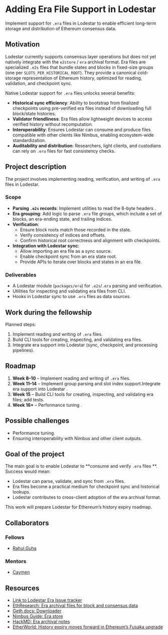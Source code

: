 # Adding Era File Support in Lodestar

Implement support for `.era` files in Lodestar to enable efficient long-term storage and distribution of Ethereum consensus data.

## Motivation

Lodestar currently supports consensus layer operations but does not yet natively integrate with the `e2store` / `era` archival format. Era files are specialized `.e2s` files that bundle states and blocks in fixed-size groups (one per `SLOTS_PER_HISTORICAL_ROOT`). They provide a canonical cold-storage representation of Ethereum history, optimized for reading, validation, and checkpoint sync.

Native Lodestar support for `.era` files unlocks several benefits:
- **Historical sync efficiency**: Ability to bootstrap from finalized checkpoints using pre-verified era files instead of downloading full block/state histories.
- **Validator friendliness**: Era files allow lightweight devices to access verified history without recomputation.
- **Interoperability**: Ensures Lodestar can consume and produce files compatible with other clients like Nimbus, enabling ecosystem-wide standardization.
- **Auditability and distribution**: Researchers, light clients, and custodians can rely on `.era` files for fast consistency checks.

## Project description

The project involves implementing reading, verification, and  writing of `.era` files in Lodestar.

### Scope

- **Parsing `.e2s` records**: Implement utilities to read the 8-byte headers .
- **Era grouping**: Add logic to parse `.era` file groups, which include a set of blocks, an era-ending state, and trailing indices.
- **Verification**:
  - Ensure block roots match those recorded in the state.
  - Verify consistency of indices and offsets.
  - Confirm historical root correctness and alignment with checkpoints.
- **Integration with Lodestar sync**:
  - Allow importing an era file as a sync source.
  - Enable checkpoint sync from an era state root.
  - Provide APIs to iterate over blocks and states in an era file.

### Deliverables

- A Lodestar module (`packages/era`) for `.e2s`/`.era` parsing and verification.
- Utilities for inspecting and validating era files from CLI.
- Hooks in Lodestar sync to use `.era` files as data sources.

## Work during the fellowship

Planned steps:
1. Implement reading and writing of `.era` files.
2. Build CLI tools for creating, inspecting, and validating era files.
3. Integrate era support into Lodestar (sync, checkpoint, and processing pipelines).

## Roadmap

1. **Week 8–10** – Implement reading and writing of `.era` files.
2. **Week 11–14** – Implement group parsing and slot index support.Integrate era support into Lodestar .
4. **Week 15** – Build CLI tools for creating, inspecting, and validating era files; add tests.
5. **Week 16+** – Performance tuning .

## Possible challenges 


- Performance tuning.
- Ensuring interoperability with Nimbus and other client outputs.

## Goal of the project

The main goal is to enable Lodestar to **consume and verify `.era` files **. Success would mean:
- Lodestar can parse, validate, and sync from `.era` files.
- Era files become a practical medium for checkpoint sync and historical lookups.
- Lodestar contributes to cross-client adoption of the era archival format.

This work will prepare Lodestar for Ethereum’s history expiry roadmap.

## Collaborators

### Fellows
- [Rahul Guha](https://github.com/guha-rahul)

### Mentors
- [Caymen](https://github.com/wemeetagain)


## Resources
- [Link to Lodestar Era Issue tracker](https://github.com/ChainSafe/lodestar/issues/7048)  
- [EthResearch: Era archival files for block and consensus data](https://ethresear.ch/t/era-archival-files-for-block-and-consensus-data/13526)
- [Geth docs: Downloader](https://geth.ethereum.org/docs/fundamentals/downloadera)
- [Nimbus Guide: Era store](https://nimbus.guide/era-store.html)
- [HackMD: Era archival notes](https://hackmd.io/@advaita/BkMvD9Qllg)
- [EtherWorld: History expiry moves forward in Ethereum’s Fusaka upgrade](https://etherworld.co/2025/06/16/history-expiry-moves-forward-in-ethereums-fusaka-upgrade/)
